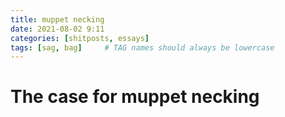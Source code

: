 ```yaml
---
title: muppet necking
date: 2021-08-02 9:11
categories: [shitposts, essays]
tags: [sag, bag]     # TAG names should always be lowercase
---
```


# The case for muppet necking
